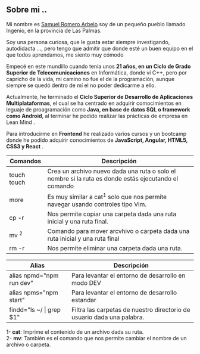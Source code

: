 ## Sobre mi ..
Mi nombre es [Samuel Romero Arbelo](https://www.samuelromeroarbelo.com/) soy de un pequeño pueblo llamado Ingenio, en la provincia de Las Palmas.

Soy una persona curiosa, que le gusta estar siempre investigando, autodidacta ..., pero tengo que admitir que donde esté un buen equipo en el que todos aprendamos, me siento muy cómodo

Empecé en este mundillo cuando tenía unos **21 años, en un Ciclo de Grado Superior de Telecomunicaciones** en Informática, donde ví C++, pero por capricho de la vida, mi camino no fue el de la programación, aunque siempre se quedó dentro de mí el no poder dedicarme a ello.

Actualmente, he terminado el **Ciclo Superior de Desarrollo de Aplicaciones Multiplataformas**, el cual se ha centrado en adquirir comocimientos en leguaje de proagramación como **Java, en base de datos SQL o framework como Android**, al terminar he podido realizar las prácticas de empresa en Lean Mind .

Para introducirme en **Frontend** he realizado varios cursos y un bootcamp donde he podido adquirir conocimientos de **JavaScript, Angular, HTML5, CSS3 y React** .


|            Comandos                            | Descripción|
|              ---                               |   ---   |
| touch touch <options> <file or directory name> |Crea un archivo nuevo dada una ruta o solo el nombre si la ruta es donde estás ejecutando el comando|
|  more                                          |Es muy similar a cat<sup>1</sup> solo que nos permite navegar usando controles tipo Vim.  |
| cp -r                                          | Nos permite copiar una carpeta dada una ruta inicial y una ruta final.|
|  mv <sup>2</sup>                               |Comando para mover arcvhivo o carpeta dada una ruta inicial y una ruta final  |
| rm -r                                          |Nos permite eliminar una carpeta dada una ruta.|


|             Alias        |Descripción|
|              ---         |   ---   |
| alias npmd="npm run dev" |Para levantar el entorno de desarrollo en modo DEV|
| alias npms="npm start"   |Para levantar el entorno de desarrollo estandar  |
| findd="ls ~/ \| grep $1" | Filtra las carpetas de nuestro directorio de usuario dada una palabra. |


1- **cat**: Imprime el contenido de un archivo dada su ruta.</br>
2- **mv**: También es el comando que nos permite cambiar el nombre de un archivo o carpeta.
